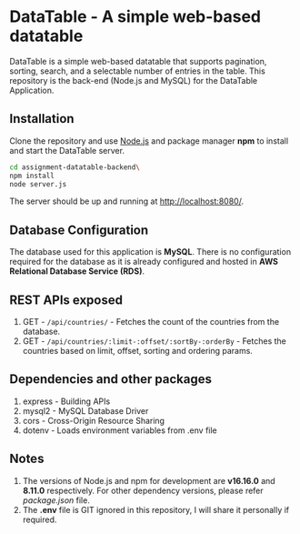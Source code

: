 # DataTable - A simple web-based datatable

DataTable is a simple web-based datatable that supports pagination, sorting, search, and a selectable number of entries in the table. This repository is the back-end (Node.js and MySQL) for the DataTable Application.

## Installation

Clone the repository and use [Node.js](https://nodejs.org/en/download/) and package manager **npm** to install and start the DataTable server.

```bash
cd assignment-datatable-backend\
npm install
node server.js
```

The server should be up and running at [http://localhost:8080/](http://localhost:8080/).

## Database Configuration

The database used for this application is **MySQL**. There is no configuration required for the database as it is already configured and hosted in **AWS Relational Database Service (RDS)**.

## REST APIs exposed

1. GET - `/api/countries/` - Fetches the count of the countries from the database.
2. GET - `/api/countries/:limit-:offset/:sortBy-:orderBy` - Fetches the countries based on limit, offset, sorting and ordering params.

## Dependencies and other packages

1. express - Building APIs 
2. mysql2 - MySQL Database Driver
3. cors - Cross-Origin Resource Sharing
4. dotenv - Loads environment variables from .env file

## Notes

1. The versions of Node.js and npm for development are **v16.16.0** and **8.11.0** respectively. For other dependency versions, please refer _package.json_ file.
2. The **.env** file is GIT ignored in this repository, I will share it personally if required.
